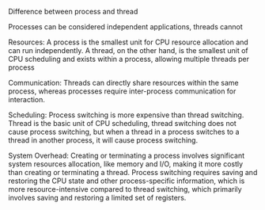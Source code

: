 Difference between process and thread

Processes can be considered independent applications, threads cannot

Resources: A process is the smallest unit for CPU resource allocation and can run independently. A thread, 
on the other hand, is the smallest unit of CPU scheduling and exists within a process, allowing multiple threads per process

Communication: Threads can directly share resources within the same process, whereas processes require inter-process communication for interaction.

Scheduling: Process switching is more expensive than thread switching. Thread is the basic unit of CPU scheduling, 
thread switching does not cause process switching, but when a thread in a process switches to a thread in another process, 
it will cause process switching.

System Overhead: Creating or terminating a process involves significant system resources allocation, 
like memory and I/O, making it more costly than creating or terminating a thread. 
Process switching requires saving and restoring the CPU state and other process-specific information, 
which is more resource-intensive compared to thread switching, which primarily involves saving and restoring a limited set of registers.
